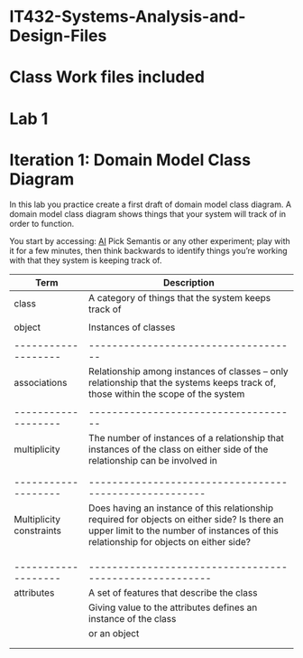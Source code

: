 # IT432-Systems-Analysis-and-Design-Files
# Class Work files included
# Lab 1
# Iteration 1: Domain Model Class Diagram
In this lab you practice create a first draft of domain model class diagram.
A domain model class diagram shows things that your system will track of in order to function.

You start by accessing: [AI](https://experiments.withgoogle.com/collection/ai)
Pick Semantis or any other experiment; play with it for a few minutes, then think backwards to identify things you’re working with that they system is keeping track of.

Term               |  Description
-------------------|----------------------------------
class	             |  A category of things that the system keeps track of 
                   |
 object            |	Instances of classes   
                   |
-------------------|------------------------------------                 
 associations	     |  Relationship among instances of classes – only relationship that the systems keeps track of, those within the scope of the system   
                   |
-------------------|------------------------------------                   
 multiplicity      |  The number of instances of a relationship that instances of the class on either side of the relationship can be involved in    
                   |  
                   |
-------------------|------------------------------------------------------                   
Multiplicity constraints       |  Does having an instance of this relationship required for objects on either side?  Is there an upper limit to the number of instances of this relationship for objects on either side?             
       |  
                   |           
                   |  
-------------------|-------------------------------------------------------                   
 attributes	       |  A set of features that describe the class
                   |  Giving value to the attributes defines an instance of the class                
                   |  or an object
                   |
                   |





